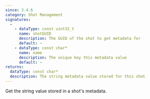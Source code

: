 ```yaml
---
since: 2.4.6
category: Shot Management
signatures:
  -
    - dataType: const uint32_t
      name: shotGUID
      description: The GUID of the shot to get metadata for
      default: ~
    - dataType: const char*
      name: name
      description: The unique key this metadata value
      default: ~
returns:
  dataType: const char*
  description: The string metadata value stored for this shot
---
```


Get the string value stored in a shot's metadata.
